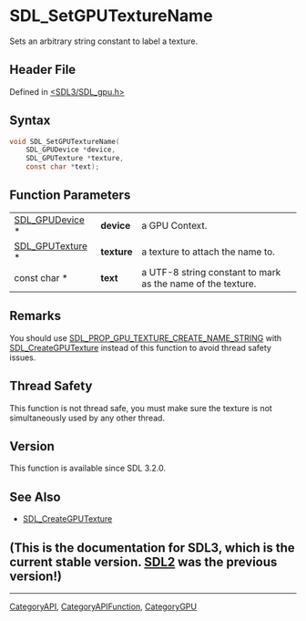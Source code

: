 # SDL_SetGPUTextureName

Sets an arbitrary string constant to label a texture.

## Header File

Defined in [<SDL3/SDL_gpu.h>](https://github.com/libsdl-org/SDL/blob/main/include/SDL3/SDL_gpu.h)

## Syntax

```c
void SDL_SetGPUTextureName(
    SDL_GPUDevice *device,
    SDL_GPUTexture *texture,
    const char *text);
```

## Function Parameters

|                                    |             |                                                             |
| ---------------------------------- | ----------- | ----------------------------------------------------------- |
| [SDL_GPUDevice](SDL_GPUDevice) *   | **device**  | a GPU Context.                                              |
| [SDL_GPUTexture](SDL_GPUTexture) * | **texture** | a texture to attach the name to.                            |
| const char *                       | **text**    | a UTF-8 string constant to mark as the name of the texture. |

## Remarks

You should use
[SDL_PROP_GPU_TEXTURE_CREATE_NAME_STRING](SDL_PROP_GPU_TEXTURE_CREATE_NAME_STRING)
with [SDL_CreateGPUTexture](SDL_CreateGPUTexture) instead of this function
to avoid thread safety issues.

## Thread Safety

This function is not thread safe, you must make sure the texture is not
simultaneously used by any other thread.

## Version

This function is available since SDL 3.2.0.

## See Also

- [SDL_CreateGPUTexture](SDL_CreateGPUTexture)


## (This is the documentation for SDL3, which is the current stable version. [SDL2](https://wiki.libsdl.org/SDL2/) was the previous version!)



----
[CategoryAPI](CategoryAPI), [CategoryAPIFunction](CategoryAPIFunction), [CategoryGPU](CategoryGPU)

